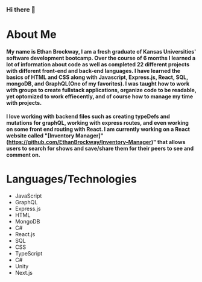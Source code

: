 ### Hi there 👋

# About Me

####  My name is Ethan Brockway, I am a fresh graduate of Kansas Universities' software development bootcamp. Over the course of 6 months I learned a lot of information about code as well as completed 22 different projects with different front-end and back-end languages. I have learned the basics of HTML and CSS along with Javascript, Express.js, React, SQL, mongoDB, and GraphQL(One of my favorites). I was taught how to work with groups to create fullstack applications, organize code to be readable, yet optomized to work effiecently, and of course how to manage my time with projects. 

####  I love working with backend files such as creating typeDefs and mutations for graphQL, working with express routes, and even working on some front end routing with React. I am currently working on a React website called "[Inventory Manager]"(https://github.com/EthanBrockway/Inventory-Manager)" that allows users to search for shows and save/share them for their peers to see and comment on. 

# Languages/Technologies 


* JavaScript
* GraphQL
* Express.js
* HTML
* MongoDB
* C#
* React.js
* SQL
* CSS
* TypeScript
* C#
* Unity
* Next.js
  

